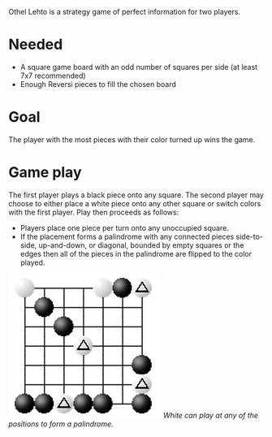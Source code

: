 Othel Lehto is a strategy game of perfect information for two players.

# Needed

 * A square game board with an odd number of squares per side (at least 7x7 recommended)
 * Enough Reversi pieces to fill the chosen board
 
# Goal

The player with the most pieces with their color turned up wins the game.

# Game play

The first player plays a black piece onto any square.  The second player may choose to either place a white piece onto any other square or switch colors with the first player.  Play then proceeds as follows:

 * Players place one piece per turn onto any unoccupied square.
 * If the placement forms a palindrome with any connected pieces side-to-side, up-and-down, or diagonal, bounded 
   by empty squares or the edges then all of the pieces in the palindrome are flipped to the color played.

![palindromes](https://raw.githubusercontent.com/fogus/spiel/master/brettspiel/othellehto/graphics/palindromes.png)
*White can play at any of the positions to form a palindrome.*
